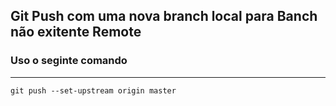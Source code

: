 ## Git Push com uma nova branch local para Banch não exitente Remote

 ### Uso o seginte comando 
 ---
    git push --set-upstream origin master
